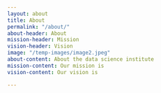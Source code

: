 ```yaml
---
layout: about
title: About
permalink: "/about/"
about-header: About
mission-header: Mission
vision-header: Vision
image: "/temp-images/image2.jpeg"
about-content: About the data science institute
mission-content: Our mission is
vision-content: Our vision is

---
```

